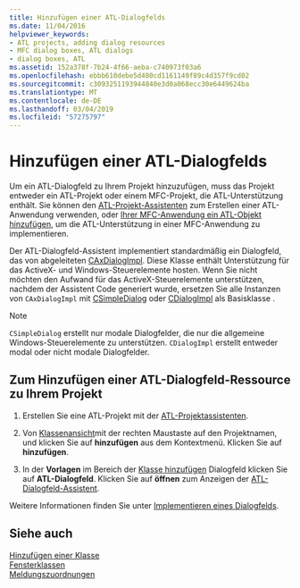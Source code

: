 ```yaml
---
title: Hinzufügen einer ATL-Dialogfelds
ms.date: 11/04/2016
helpviewer_keywords:
- ATL projects, adding dialog resources
- MFC dialog boxes, ATL dialogs
- dialog boxes, ATL
ms.assetid: 152a378f-7b24-4f66-aeba-c740973f03a6
ms.openlocfilehash: ebbb610debe5d480cd1161149f89c4d357f9cd02
ms.sourcegitcommit: c3093251193944840e3d0a068ecc30e6449624ba
ms.translationtype: MT
ms.contentlocale: de-DE
ms.lasthandoff: 03/04/2019
ms.locfileid: "57275797"
---
```

# <a name="adding-an-atl-dialog-box"></a>Hinzufügen einer ATL-Dialogfelds

Um ein ATL-Dialogfeld zu Ihrem Projekt hinzuzufügen, muss das Projekt entweder ein ATL-Projekt oder einem MFC-Projekt, die ATL-Unterstützung enthält. Sie können den [ATL-Projekt-Assistenten](../../atl/reference/atl-project-wizard.md) zum Erstellen einer ATL-Anwendung verwenden, oder [Ihrer MFC-Anwendung ein ATL-Objekt hinzufügen](../../mfc/reference/adding-atl-support-to-your-mfc-project.md), um die ATL-Unterstützung in einer MFC-Anwendung zu implementieren.

Der ATL-Dialogfeld-Assistent implementiert standardmäßig ein Dialogfeld, das von abgeleiteten [CAxDialogImpl](../../atl/reference/caxdialogimpl-class.md). Diese Klasse enthält Unterstützung für das ActiveX- und Windows-Steuerelemente hosten. Wenn Sie nicht möchten den Aufwand für das ActiveX-Steuerelemente unterstützen, nachdem der Assistent Code generiert wurde, ersetzen Sie alle Instanzen von `CAxDialogImpl` mit [CSimpleDialog](../../atl/reference/csimpledialog-class.md) oder [CDialogImpl](../../atl/reference/cdialogimpl-class.md) als Basisklasse .

> [!NOTE]
> `CSimpleDialog` erstellt nur modale Dialogfelder, die nur die allgemeine Windows-Steuerelemente zu unterstützen. `CDialogImpl` erstellt entweder modal oder nicht modale Dialogfelder.

## <a name="to-add-an-atl-dialog-resource-to-your-project"></a>Zum Hinzufügen einer ATL-Dialogfeld-Ressource zu Ihrem Projekt

1. Erstellen Sie eine ATL-Projekt mit der [ATL-Projektassistenten](../../atl/reference/atl-project-wizard.md).

1. Von [Klassenansicht](/visualstudio/ide/viewing-the-structure-of-code)mit der rechten Maustaste auf den Projektnamen, und klicken Sie auf **hinzufügen** aus dem Kontextmenü. Klicken Sie auf **hinzufügen**.

1. In der **Vorlagen** im Bereich der [Klasse hinzufügen](../../ide/add-class-dialog-box.md) Dialogfeld klicken Sie auf **ATL-Dialogfeld**. Klicken Sie auf **öffnen** zum Anzeigen der [ATL-Dialogfeld-Assistent](../../atl/reference/atl-dialog-wizard.md).

Weitere Informationen finden Sie unter [Implementieren eines Dialogfelds](../../atl/implementing-a-dialog-box.md).

## <a name="see-also"></a>Siehe auch

[Hinzufügen einer Klasse](../../ide/adding-a-class-visual-cpp.md)<br/>
[Fensterklassen](../../atl/atl-window-classes.md)<br/>
[Meldungszuordnungen](../../atl/message-maps-atl.md)
